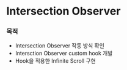 # Intersection Observer

### 목적
* Intersection Observer 작동 방식 확인
* Intersction Observer custom hook 개발
* Hook을 적용한 Infinite Scroll 구현
